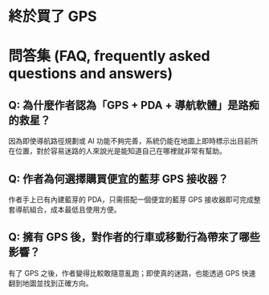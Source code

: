 # 終於買了 GPS

# 問答集 (FAQ, frequently asked questions and answers)

## Q: 為什麼作者認為「GPS + PDA + 導航軟體」是路痴的救星？
因為即使導航路徑規劃或 AI 功能不夠完善，系統仍能在地圖上即時標示出目前所在位置，對於容易迷路的人來說光是能知道自己在哪裡就非常有幫助。

## Q: 作者為何選擇購買便宜的藍芽 GPS 接收器？
作者手上已有內建藍芽的 PDA，只需搭配一個便宜的藍芽 GPS 接收器即可完成整套導航組合，成本最低且使用方便。

## Q: 擁有 GPS 後，對作者的行車或移動行為帶來了哪些影響？
有了 GPS 之後，作者變得比較敢隨意亂跑；即使真的迷路，也能透過 GPS 快速翻到地圖並找到正確方向。